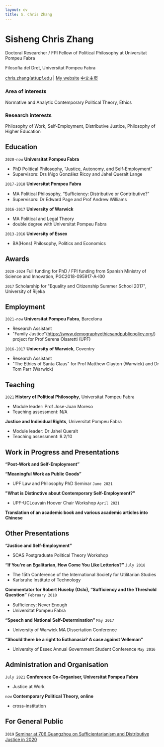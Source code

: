 ```yaml
---
layout: cv
title: S. Chris Zhang 
---
```

# Sisheng Chris Zhang

Doctoral Researcher / FPI Fellow of Political Philosophy at Universitat Pompeu Fabra

Filosofia del Dret, Universitat Pompeu Fabra

<div id="webaddress">
<a href="mailto:chris.zhangATupf.edug">chris.zhang(at)upf.edu</a>
| <a href="http://czhang.uk">My website</a>
  <a href="http://sishengzhang.com">中文主页</a> 
</div>


<!--
## Currently

Standing on the shoulders of giants
-->

### Area of interests 

Normative and Analytic Contemporary Political Theory, Ethics

### Research interests

Philosophy of Work, Self-Employment, Distributive Justice, Philosophy of Higher Education

## Education

`2020-now`
__Universitat Pompeu Fabra__

- PhD Political Philosophy, “Justice, Autonomy, and Self-Employment”
- Supervisors: Drs Iñigo González Ricoy and Jahel Queralt Lange

`2017-2018`
__Universitat Pompeu Fabra__

- MA Political Philosophy, “Suﬃciency: Distributive or Contributive?”
- Supervisors: Dr Edward Page and Prof Andrew Williams

`2016-2017`
__University of Warwick__

- MA Political and Legal Theory
- double degree with Universitat Pompeu Fabra

`2013-2016`
__University of Essex__

- BA(Hons) Philosophy, Politics and Economics


## Awards

`2020-2024`
Full funding for PhD / FPI funding from Spanish Ministry of Science and Innovation, PGC2018-095917-A-I00

`2017`
Scholarship for "Equality and Citizenship Summer School 2017", University of Rijeka 

<!--
## Publications

 A list is also available [online](http://scholar.google.co.uk/citations?user=LTOTl0YAAAAJ)

### Journals

`1669`
Newton Sir I, De analysi per æquationes numero terminorum infinitas. 

`1669`
Lectiones opticæ.

etc. etc. etc.

### Patents

`2012`
Infinitesimal calculus for solutions to physics problems, [SMBC](http://www.techdirt.com/articles/20121011/09312820678/if-patents-had-been-around-time-newton.shtml) patent 001

-->

## Employment

`2021-now`
__Universitat Pompeu Fabra__, Barcelona

- Research Assistant
- "Family Justice"(https://www.demographyethicsandpublicpolicy.org/) project for Prof Serena Olsaretti (UPF)

`2016-2017`
__University of Warwick__, Coventry

- Research Assistant
- "The Ethics of Santa Claus" for Prof Matthew Clayton (Warwick) and Dr Tom Parr (Warwick)



## Teaching
`2021`
__History of Political Philosophy__, Universitat Pompeu Fabra
- Module leader: Prof Jose-Juan Moreso
- Teaching assessment: N/A

__Justice and Individual Rights__, Universitat Pompeu Fabra
- Module leader: Dr Jahel Queralt
- Teaching assessment: 9.2/10

## Work in Progress and Presentations
__“Post-Work and Self-Employment”__


__“Meaningful Work as Public Goods”__
- UPF Law and Philosophy PhD Seminar
`June 2021`


__"What is Distinctive about Contemporary Self-Employment?”__
- UPF-UCLouvain Hoover Chair Workshop
`April 2021`


__Translation of an academic book and various academic articles into Chinese__


## Other Presentations
__“Justice and Self-Employment”__
- SOAS Postgraduate Political Theory Workshop


__“If You're an Egalitarian, How Come You Like Lotteries?”__
`July 2018`
- The 15th Conference of the International Society for Utilitarian Studies
- Karlsruhe Institute of Technology

__Commentator for Robert Huseby (Oslo), “Sufficiency and the Threshold Question”__
`February 2018`
- Suﬃciency: Never Enough
- Universitat Pompeu Fabra

__“Speech and National Self-Determination”__
`May 2017`
- University of Warwick MA Dissertation Conference

__“Should there be a right to Euthanasia? A case against Velleman”__
- University of Essex Annual Government Student Conference
`May 2016`


## Administration and Organisation
`July 2021`
__Conference Co-Organiser, Universitat Pompeu Fabra__
- Justice at Work

`now`
__Contemporary Political Theory, online__
- cross-institution


## For General Public
`2019`
[Seminar at 706 Guangzhou on Suﬃcientarianism and Distributive Justice in 2020](https://mp.weixin.qq.com/s/5xxvQSQIhDXUpSA72_xzdA)


<!-- ### Footer

Last updated: Sunday, 30 January 2022 -->


